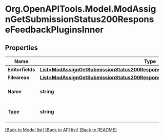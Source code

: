# Org.OpenAPITools.Model.ModAssignGetSubmissionStatus200ResponseFeedbackPluginsInner

## Properties

Name | Type | Description | Notes
------------ | ------------- | ------------- | -------------
**Editorfields** | [**List&lt;ModAssignGetSubmissionStatus200ResponseFeedbackPluginsInnerEditorfieldsInner&gt;**](ModAssignGetSubmissionStatus200ResponseFeedbackPluginsInnerEditorfieldsInner.md) |  | [optional] 
**Fileareas** | [**List&lt;ModAssignGetSubmissionStatus200ResponseFeedbackPluginsInnerFileareasInner&gt;**](ModAssignGetSubmissionStatus200ResponseFeedbackPluginsInnerFileareasInner.md) |  | [optional] 
**Name** | **string** | submission plugin name | [optional] [default to "null"]
**Type** | **string** | submission plugin type | [optional] [default to "null"]

[[Back to Model list]](../README.md#documentation-for-models) [[Back to API list]](../README.md#documentation-for-api-endpoints) [[Back to README]](../README.md)

